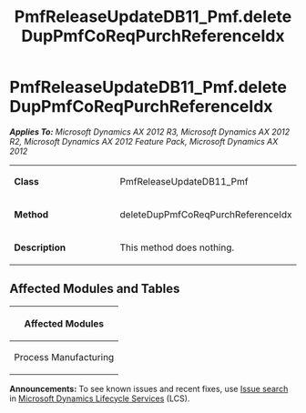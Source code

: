 ﻿---
title: PmfReleaseUpdateDB11_Pmf.deleteDupPmfCoReqPurchReferenceIdx
TOCTitle: PmfReleaseUpdateDB11_Pmf.deleteDupPmfCoReqPurchReferenceIdx
ms:assetid: 47fbced2-35f4-c53f-a7ca-4587afd9fe0d
ms:mtpsurl: https://msdn.microsoft.com/en-us/library/JJ718989(v=AX.60)
ms:contentKeyID: 49708049
ms.date: 05/18/2015
mtps_version: v=AX.60
---

# PmfReleaseUpdateDB11\_Pmf.deleteDupPmfCoReqPurchReferenceIdx 


_**Applies To:** Microsoft Dynamics AX 2012 R3, Microsoft Dynamics AX 2012 R2, Microsoft Dynamics AX 2012 Feature Pack, Microsoft Dynamics AX 2012_

<table>
<colgroup>
<col style="width: 50%" />
<col style="width: 50%" />
</colgroup>
<tbody>
<tr class="odd">
<td><p><strong>Class</strong></p></td>
<td><p>PmfReleaseUpdateDB11_Pmf</p></td>
</tr>
<tr class="even">
<td><p><strong>Method</strong></p></td>
<td><p>deleteDupPmfCoReqPurchReferenceIdx</p></td>
</tr>
<tr class="odd">
<td><p><strong>Description</strong></p></td>
<td><p>This method does nothing.</p></td>
</tr>
</tbody>
</table>


## Affected Modules and Tables

<table>
<colgroup>
<col style="width: 100%" />
</colgroup>
<thead>
<tr class="header">
<th><p>Affected Modules</p></th>
</tr>
</thead>
<tbody>
<tr class="odd">
<td><p>Process Manufacturing</p></td>
</tr>
</tbody>
</table>

  
**Announcements:** To see known issues and recent fixes, use [Issue search](http://go.microsoft.com/fwlink/?linkid=389258) in [Microsoft Dynamics Lifecycle Services](http://go.microsoft.com/fwlink/?linkid=306505) (LCS).

